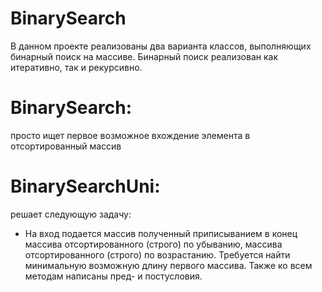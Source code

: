 # BinarySearch
В данном проекте реализованы два варианта классов, выполняющих бинарный поиск на массиве.
Бинарный поиск реализован как итеративно, так и рекурсивно.

# BinarySearch: 
просто ищет первое возможное вхождение элемента в отсортированный массив
# BinarySearchUni:
решает следующую задачу:
* На вход подается массив полученный приписыванием 
      в конец массива отсортированного (строго) по убыванию,
      массива отсортированного (строго) по возрастанию.
      Требуется найти минимальную возможную длину первого массива.
Также ко всем методам написаны пред- и постусловия.
